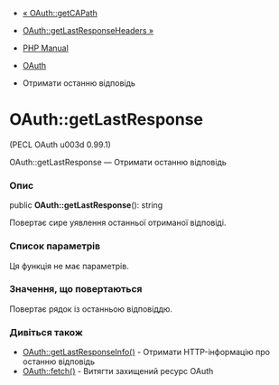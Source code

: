 - [« OAuth::getCAPath](oauth.getcapath.md)
- [OAuth::getLastResponseHeaders »](oauth.getlastresponseheaders.md)

- [PHP Manual](index.md)
- [OAuth](class.oauth.md)
- Отримати останню відповідь

# OAuth::getLastResponse

(PECL OAuth u003d 0.99.1)

OAuth::getLastResponse — Отримати останню відповідь

### Опис

public **OAuth::getLastResponse**(): string

Повертає сире уявлення останньої отриманої відповіді.

### Список параметрів

Ця функція не має параметрів.

### Значення, що повертаються

Повертає рядок із останньою відповіддю.

### Дивіться також

- [OAuth::getLastResponseInfo()](oauth.getlastresponseinfo.md) -
Отримати HTTP-інформацію про останню відповідь
- [OAuth::fetch()](oauth.fetch.md) - Витягти захищений ресурс OAuth
